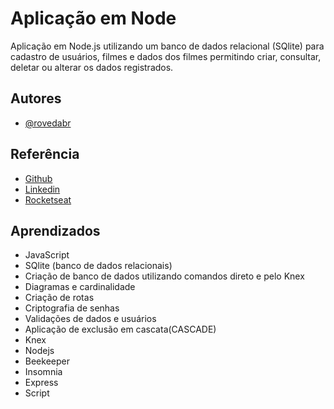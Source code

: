 
# Aplicação em Node

Aplicação em Node.js utilizando um banco de dados relacional (SQlite) para cadastro de usuários, filmes e dados dos filmes permitindo criar, consultar, deletar ou alterar os dados registrados.


## Autores

- [@rovedabr](https://github.com/rovedabr)


## Referência

 - [Github](https://github.com/rovedabr)
 - [Linkedin](https://www.linkedin.com/in/ivan-roveda-952827b8/)
 - [Rocketseat](https://www.rocketseat.com.br/)


## Aprendizados

- JavaScript
- SQlite (banco de dados relacionais)
- Criação de banco de dados utilizando comandos direto e pelo Knex
- Diagramas e cardinalidade
- Criação de rotas
- Criptografia de senhas
- Validações de dados e usuários
- Aplicação de exclusão em cascata(CASCADE)
- Knex 
- Nodejs
- Beekeeper
- Insomnia
- Express
- Script 



